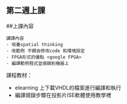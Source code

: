 第二週上課
----------------

##上課內容

    講課內容
    - 培養spatial thinking
    - 改範例 不親自修改code 和環境設定
    - FPGA形式的優點 <google FPGA>
    - 編譯範例程式並燒錄到機器上
    
課程教材：
    
- elearning 上下載VHDL的檔案進行編譯和執行
- 編譯燒錄步驟在投影片ISE軟體使用教學裡
  